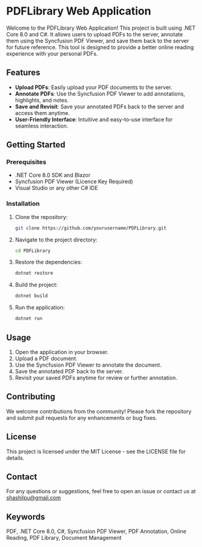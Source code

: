 # PDFLibrary Web Application

Welcome to the PDFLibrary Web Application! This project is built using .NET Core 8.0 and C#. It allows users to upload PDFs to the server, annotate them using the Syncfusion PDF Viewer, and save them back to the server for future reference. This tool is designed to provide a better online reading experience with your personal PDFs.

## Features
- **Upload PDFs**: Easily upload your PDF documents to the server.
- **Annotate PDFs**: Use the Syncfusion PDF Viewer to add annotations, highlights, and notes.
- **Save and Revisit**: Save your annotated PDFs back to the server and access them anytime.
- **User-Friendly Interface**: Intuitive and easy-to-use interface for seamless interaction.

## Getting Started
### Prerequisites
- .NET Core 8.0 SDK and Blazor 
- Syncfusion PDF Viewer (Licence Key Required)
- Visual Studio or any other C# IDE

### Installation
1. Clone the repository:
    ```bash
    git clone https://github.com/yourusername/PDFLibrary.git
    ```
2. Navigate to the project directory:
    ```bash
    cd PDFLibrary
    ```
3. Restore the dependencies:
    ```bash
    dotnet restore
    ```
4. Build the project:
    ```bash
    dotnet build
    ```
5. Run the application:
    ```bash
    dotnet run
    ```

## Usage
1. Open the application in your browser.
2. Upload a PDF document.
3. Use the Syncfusion PDF Viewer to annotate the document.
4. Save the annotated PDF back to the server.
5. Revisit your saved PDFs anytime for review or further annotation.

## Contributing
We welcome contributions from the community! Please fork the repository and submit pull requests for any enhancements or bug fixes.

## License
This project is licensed under the MIT License - see the LICENSE file for details.

## Contact
For any questions or suggestions, feel free to open an issue or contact us at shashilpu@gmail.com

## Keywords
PDF, .NET Core 8.0, C#, Syncfusion PDF Viewer, PDF Annotation, Online Reading, PDF Library, Document Management

